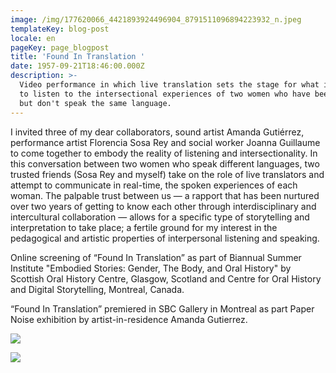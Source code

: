 ```yaml
---
image: /img/177620066_4421893924496904_8791511096894223932_n.jpeg
templateKey: blog-post
locale: en
pageKey: page_blogpost
title: 'Found In Translation '
date: 1957-09-21T18:46:00.000Z
description: >-
  Video performance in which live translation sets the stage for what it means
  to listen to the intersectional experiences of two women who have been friends
  but don't speak the same language.
---
```

I invited three of my dear collaborators, sound artist Amanda Gutiérrez, performance artist Florencia Sosa Rey and social worker Joanna Guillaume to come together to embody the reality of listening and intersectionality. In this conversation between two women who speak different languages, two trusted friends (Sosa Rey and myself) take on the role of live translators and attempt to communicate in real-time, the spoken experiences of each woman. The palpable trust between us — a rapport that has been nurtured over two years of getting to know each other through interdisciplinary and intercultural collaboration —  allows for a specific type of storytelling and interpretation to take place; a fertile ground for my interest in the pedagogical and artistic properties of interpersonal listening and speaking.

Online screening of “Found In Translation” as part of Biannual Summer Institute "Embodied Stories: Gender, The Body, and Oral History" by Scottish Oral History Centre, Glasgow, Scotland and Centre for Oral History and Digital Storytelling, Montreal, Canada. 

“Found In Translation” premiered in SBC Gallery in Montreal as part Paper Noise exhibition by artist-in-residence Amanda Gutierrez. 

![](/img/cohds-scottish.jpg)

![](/img/20210427_164600.jpg)
